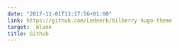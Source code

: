 ```yaml
---
date: "2017-11-01T13:17:56+01:00"
link: https://github.com/Lednerb/bilberry-hugo-theme
target: _blank
title: Github
---
```

